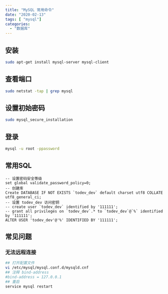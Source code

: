 ```yaml
---
title: "MySQL 常用命令"
date: "2020-02-13"
tags: [ "mysql"]
categories:
  - "数据库" 
---
```


## 安装

```bash
sudo apt-get install mysql-server mysql-client
```

## 查看端口

```bash
sudo netstat -tap | grep mysql
```

## 设置初始密码

```bash
sudo mysql_secure_installation
```

## 登录

```bash
mysql -u root -ppassword
```

## 常用SQL

```mysql
-- 设置密码安全等级
set global validate_password_policy=0;
-- 创建库
Create DATABASE IF NOT EXISTS `todev_dev` default charset utf8 COLLATE utf8_general_ci;
-- 设置 todev_dev 访问密钥
-- create user `todev_dev` identified by '111111';
-- grant all privileges on `todev_dev`.* to `todev_dev`@`%` identified by '111111';
ALTER USER 'todev_dev'@'%' IDENTIFIED BY '111111';
```

## 常见问题

### 无法远程连接

```bash
## 打开配置文件
vi /etc/mysql/mysql.conf.d/mysqld.cnf
## 注释 bind-address
#bind-address = 127.0.0.1
## 重启
service mysql restart
```

